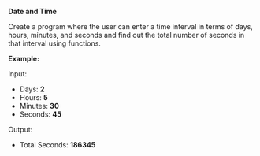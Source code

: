 **Date and Time**

Create a program where the user can enter a time interval in terms of days, hours, minutes, and seconds and find out the total number of seconds in that interval using functions.

**Example:**

Input:
- Days: **2**
- Hours: **5**
- Minutes: **30**
- Seconds: **45**

Output:
- Total Seconds: **186345**
